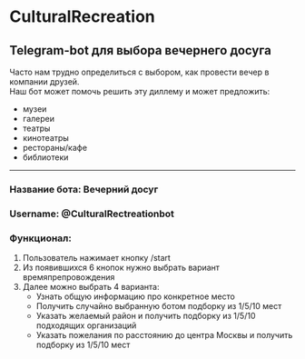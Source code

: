 # CulturalRecreation
## Telegram-bot для выбора вечернего досуга

Часто нам трудно определиться с выбором, как провести вечер в компании друзей.<br/>
Наш бот может помочь решить эту диллему и может предложить:
* музеи<br/>
* галереи<br/>
* театры<br/>
* кинотеатры<br/>
* рестораны/кафе<br/>
* библиотеки<br/>
---
### Название бота: Вечерний досуг
### Username: @CulturalRectreationbot
### Функционал:
  1. Пользователь нажимает кнопку /start
  2. Из появившихся 6 кнопок нужно выбрать вариант времяпрепровождения
  3. Далее можно выбрать 4 варианта:
      * Узнать общую информацию про конкретное место
      * Получить случайно выбранную ботом  подборку из 1/5/10 мест
      * Указать желаемый район и получить подборку из 1/5/10 подходящих организаций
      * Указать пожелания по расстоянию до центра Москвы и получить подборку из 1/5/10 мест
